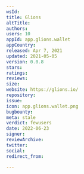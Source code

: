 ```yaml
---
wsId: 
title: Glions
altTitle: 
authors: 
users: 10
appId: app.glions.wallet
appCountry: 
released: Apr 7, 2021
updated: 2021-05-05
version: 0.0.8
stars: 
ratings: 
reviews: 
size: 
website: https://glions.io/
repository: 
issue: 
icon: app.glions.wallet.png
bugbounty: 
meta: stale
verdict: fewusers
date: 2022-06-23
signer: 
reviewArchive: 
twitter: 
social: 
redirect_from: 

---
```



